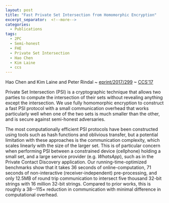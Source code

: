 ```yaml
---
layout: post
title: "Fast Private Set Intersection from Homomorphic Encryption"
excerpt_separator:  <!--more-->
categories:
  - Publications
tags:
  - 2PC
  - Semi-honest
  - FHE
  - Private Set Intersection
  - Hao Chen 
  - Kim Laine
  - ccs
---
```


Hao Chen and Kim Laine and Peter Rindal ~ <a href="https://eprint.iacr.org/2017/299">eprint/2017/299</a> ~ <a href="https://acmccs.github.io/papers/">CCS'17</a>

Private Set Intersection (PSI) is a cryptographic technique that allows two parties to compute the intersection of their sets without revealing anything except the intersection. We use fully homomorphic encryption to construct a fast PSI protocol with a small communication overhead that works particularly well when one of the two sets is much smaller than the other, and is secure against semi-honest adversaries.
<!--more-->

The most computationally efficient PSI protocols have been constructed using tools such as hash functions and oblivious transfer, but a potential limitation with these approaches is the communication complexity, which scales linearly with the size of the larger set. This is of particular concern when performing PSI between a constrained device (cellphone) holding a small set, and a large service provider (e.g. _WhatsApp_), such as in the Private Contact Discovery application.
Our running-time-optimized benchmarks show that it takes 36 seconds of online-computation, 71 seconds of non-interactive (receiver-independent) pre-processing, and only 12.5MB of round trip communication to intersect five thousand 32-bit strings with 16 million 32-bit strings. Compared to prior works, this is roughly a 38--115× reduction in communication with minimal difference in computational overhead. 

